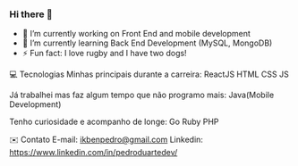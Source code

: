 ### Hi there 👋

- 🔭 I’m currently working on Front End and mobile development
- 🌱 I’m currently learning Back End Development (MySQL, MongoDB)
- ⚡ Fun fact: I love rugby and I have two dogs!

💻 Tecnologias
Minhas principais durante a carreira:
ReactJS
HTML
CSS
JS

Já trabalhei mas faz algum tempo que não programo mais:
Java(Mobile Development)

Tenho curiosidade e acompanho de longe:
Go
Ruby
PHP

✉️ Contato
E-mail: ikbenpedro@gmail.com
Linkedin: https://www.linkedin.com/in/pedroduartedev/
